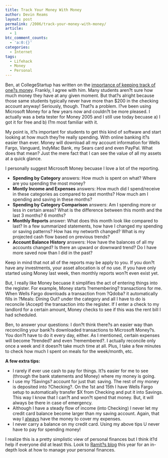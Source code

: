 ```yaml
---
title: Track Your Money With Money
author: Devin Reams
layout: post
permalink: /2006/track-your-money-with-money/
article:
  - 1
btc_comment_counts:
  - 'a:0:{}'
categories:
  - Internet
tags:
  - Lifehack
  - Money
  - Personal
---
```

Ben, at CollegeStartup has written on the [importance of keeping track of one?s money][1]. Frankly, I agree with him. Many students aren?t sure how much money they have at any given moment. But that?s alright because those same students typically never have more than $200 in the checking account anyway! Seriously, though. That?s a problem. I?ve been using Microsoft Money for a few years now and couldn?t be more pleased. I actually was a beta tester for Money 2005 and I still use today becuase a) I got it for free and b) I?m most familiar with it.

My point is, it?s important for students to get this kind of software and start looking at how much they?re really spending. With online banking it?s easier than ever. Money will download all my account information for Wells Fargo, Vanguard, IndyMac Bank, my Sears card and even PayPal. What does that mean? Just the mere fact that I can see the value of all my assets at a quick glance.

I personally suggest Microsoft Money becuase I love a lot of the reporting.

*   **Spending by Category** answers: How much is spent on what? Where are you spending the most money?
*   **Montly Income and Expenses** answers: How much did I spend/receive in these categories as compared to past months? How much am I spending and saving in these months?
*   **Spending by Category Comparison** answers: Am I spending more or less in certain areas? What is the difference between this month and the last 3 months? 6 months?
*   **Monthly Reports** answer: What does this month look like compared to last? In a few summarized statements, how have I changed my spending or saving patterns? How has my networth changed? What is my projected cash flow based on previous trends?
*   **Account Balance History** answers: How have the balances of all my accounts changed? Is there an upward or downward trend? Do I have more saved now than I did in the past?

Keep in mind that not all of the reports may be apply to you. If you don?t have any investments, your asset allocation is of no use. If you have only started using Money last week, then monthly reports won?t even exist yet.

But, I really like Money becuase it simplifies the act of entering things into the register. For example, Money starts ?remembering? transactions for me. When Wells Fargo downloads a transaction from ?Qdoba? it automatically fills in ?Meals: Dining Out? under the category and all I have to do is reconcile (Accept) the transaction into the register. If I enter a check to my landlord for a certain amount, Money checks to see if this was the rent bill I had scheduled.

Ben, to answer your questions: I don?t think there?s an easier way than reconciling your bank?s downloaded transactions to Microsoft Money?s. You don?t have to do it every day, either. As I mentioned, certain expenses will become ?trended? and even ?remembered?. I actually reconcile only once a week and it doesn?t take much time at all. Plus, I take a few minutes to check how much I spent on meals for the week/month, etc.

**A few extra tips:**

*   I rarely if ever use cash to pay for things. It?s easier for me to see (through the bank statements and Money) where my money is going.
*   I use my ?Savings? account for just that: saving. The rest of my money is deposited into ?Checking?. On the 1st and 15th I have Wells Fargo setup to automatically transfer $X from Checking and put it into Savings. This way I know that I can?t and won?t spend that money. But, it will always be there in case of emergency.
*   Although I have a steady flow of income (into Checking) I never let my credit card balance become larger than my saving account. Again, that way I <u>always</u> have the money to cover my expenses.
*   I never carry a balance on my credit card. Using my above tips U never have to pay for spending money!

I realize this is a pretty simplistic view of personal finances but I think it?d help if everyone did at least this. Look to <a target="_blank" href="http://www.iwillteachyoutoberich.com/archives/2006/01/i_am_going_to_k.html">Ramit?s blog</a> this year for an in-depth look at how to manage your personal finances.

 [1]: http://www.college-startup.com/2006/01/50/